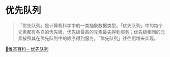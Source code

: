 # 优先队列

> 「优先队列」是计算机科学中的一类抽象数据类型。「优先队列」中的每个元素都有各自的优先级，优先级最高的元素最先得到服务；优先级相同的元素按照其在优先队列中的顺序得到服务。「优先队列」往往用堆来实现。

[维基百科 - 优先队列](https://zh.wikipedia.org/wiki/%E5%84%AA%E5%85%88%E4%BD%87%E5%88%97)